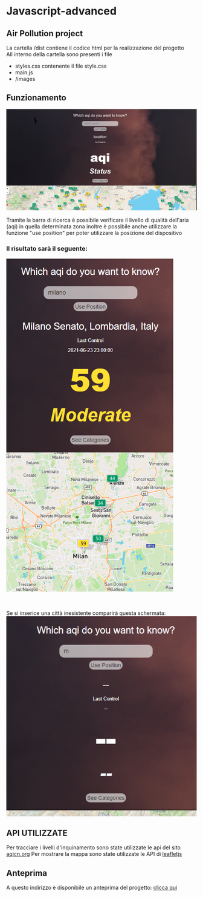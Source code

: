 # Javascript-advanced

## Air Pollution project

La cartella /dist contiene il codice html per la realizzazione del progetto <br>
All interno della cartella sono presenti i file

<ul>
  <li>styles.css contenente il file style.css</li> 
  <li>main.js</li>
  <li>/images</li>
</ul>

## Funzionamento

![Scheme](https://github.com/azmi27-12/Javascript-advanced/blob/master/screenshoot/home.PNG)

Tramite la barra di ricerca è possibile verificare il livello di qualità dell'aria (aqi) in quella determinata zona inoltre è possibile anche utilizzare la funzione "use position" per poter utilizzare la posizione del dispositivo

### Il risultato sarà il seguente:
![Scheme](https://github.com/azmi27-12/Javascript-advanced/blob/master/screenshoot/ricerca.PNG)

<br>

Se si inserice una città inesistente comparirà questa schermata:
![Scheme](https://github.com/azmi27-12/Javascript-advanced/blob/master/screenshoot/error.PNG)

## API UTILIZZATE

Per tracciare i livelli d'inquinamento sono state utilizzate le api del sito <a href="https://aqicn.org/map/world/">aqicn.org</a> 
Per mostrare la mappa sono state utilizzate le API di <a href="https://leafletjs.com/">leafletjs<a>




## Anteprima 

A questo indirizzo è disponibile un anteprima del progetto:
<a href="https://air-pollution-c5eaf.web.app/"> clicca qui </a>

